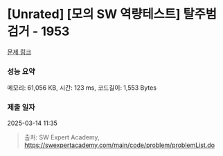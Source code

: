 # [Unrated] [모의 SW 역량테스트] 탈주범 검거 - 1953 

[문제 링크](https://swexpertacademy.com/main/code/problem/problemDetail.do?contestProbId=AV5PpLlKAQ4DFAUq) 

### 성능 요약

메모리: 61,056 KB, 시간: 123 ms, 코드길이: 1,553 Bytes

### 제출 일자

2025-03-14 11:35



> 출처: SW Expert Academy, https://swexpertacademy.com/main/code/problem/problemList.do